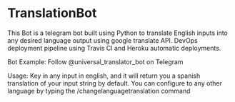# TranslationBot
This Bot is a telegram bot built using Python to translate English inputs into any desired language output using google translate API. DevOps deployment pipeline using Travis CI and Heroku automatic deployments.

Bot Example: Follow @universal_translator_bot on Telegram

Usage: 
Key in any input in english, and it will return you a spanish translation of your input string by default. 
You can configure to any other language by typing the /changelanguagetranslation command 

